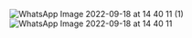 ![WhatsApp Image 2022-09-18 at 14 40 11 (1)](https://user-images.githubusercontent.com/86548591/190894685-936ee7eb-eba4-4d27-bc1c-e429c7ef38da.jpeg)
![WhatsApp Image 2022-09-18 at 14 40 11](https://user-images.githubusercontent.com/86548591/190894689-eca36423-8f68-4ba6-b38f-ef84b30a8775.jpeg)
